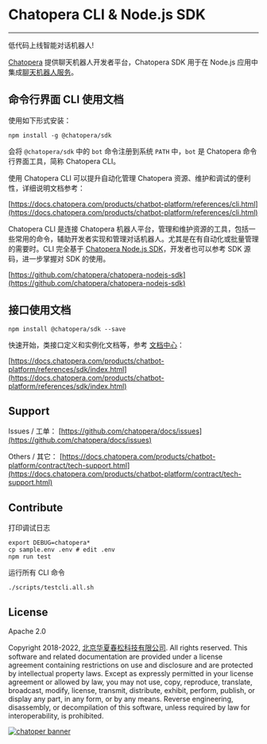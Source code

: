 # Chatopera CLI & Node.js SDK

---

低代码上线智能对话机器人!

[Chatopera](https://docs.chatopera.com/) 提供聊天机器人开发者平台，Chatopera SDK 用于在 Node.js 应用中集成[聊天机器人服务](https://docs.chatopera.com/)。

## 命令行界面 CLI 使用文档

使用如下形式安装：

```
npm install -g @chatopera/sdk
```

会将 `@chatopera/sdk` 中的 `bot` 命令注册到系统 `PATH` 中，`bot` 是 Chatopera 命令行界面工具，简称 Chatopera CLI。

使用 Chatopera CLI 可以提升自动化管理 Chatopera 资源、维护和调试的便利性，详细说明文档参考：

[https://docs.chatopera.com/products/chatbot-platform/references/cli.html](https://docs.chatopera.com/products/chatbot-platform/references/cli.html)

Chatopera CLI 是连接 Chatopera 机器人平台，管理和维护资源的工具，包括一些常用的命令，辅助开发者实现和管理对话机器人。尤其是在有自动化或批量管理的需要时。CLI 完全基于 [Chatopera Node.js SDK](https://github.com/chatopera/chatopera-nodejs-sdk)，开发者也可以参考 SDK 源码，进一步掌握对 SDK 的使用。

[https://github.com/chatopera/chatopera-nodejs-sdk](https://github.com/chatopera/chatopera-nodejs-sdk)

## 接口使用文档

```
npm install @chatopera/sdk --save
```

快速开始，类接口定义和实例化文档等，参考 [文档中心](https://docs.chatopera.com/products/chatbot-platform/references/sdk/index.html)：

[https://docs.chatopera.com/products/chatbot-platform/references/sdk/index.html](https://docs.chatopera.com/products/chatbot-platform/references/sdk/index.html)

## Support

Issues / 工单：
[https://github.com/chatopera/docs/issues](https://github.com/chatopera/docs/issues)

Others / 其它：
[https://docs.chatopera.com/products/chatbot-platform/contract/tech-support.html](https://docs.chatopera.com/products/chatbot-platform/contract/tech-support.html)

## Contribute

打印调试日志

```
export DEBUG=chatopera*
cp sample.env .env # edit .env
npm run test
```

运行所有 CLI 命令

```
./scripts/testcli.all.sh
```

## License

Apache 2.0

Copyright 2018-2022, [北京华夏春松科技有限公司](https://www.chatopera.com/). All rights reserved. This software and related documentation are provided under a license agreement containing restrictions on use and disclosure and are protected by intellectual property laws. Except as expressly permitted in your license agreement or allowed by law, you may not use, copy, reproduce, translate, broadcast, modify, license, transmit, distribute, exhibit, perform, publish, or display any part, in any form, or by any means. Reverse engineering, disassembly, or decompilation of this software, unless required by law for interoperability, is prohibited.

[![chatoper banner][co-banner-image]][co-url]

[co-banner-image]: https://user-images.githubusercontent.com/3538629/42383104-da925942-8168-11e8-8195-868d5fcec170.png
[co-url]: https://www.chatopera.com
